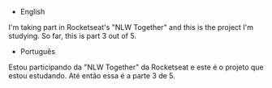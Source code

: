 - English

I'm taking part in Rocketseat's "NLW Together" and this is the project I'm studying. So far, this is part 3 out of 5.


- Português

Estou participando da "NLW Together" da Rocketseat e este é o projeto que estou estudando. Até então essa é a parte 3 de 5.
